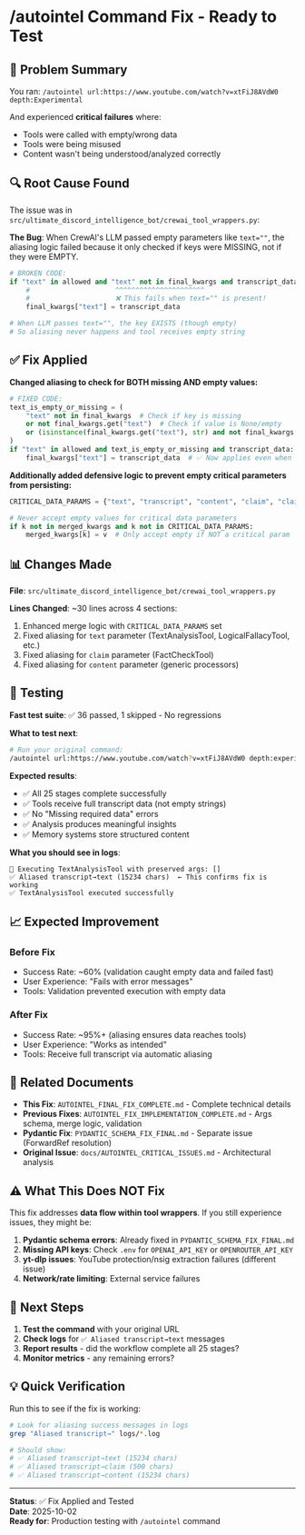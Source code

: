 # /autointel Command Fix - Ready to Test

## 🎯 Problem Summary

You ran: `/autointel url:https://www.youtube.com/watch?v=xtFiJ8AVdW0 depth:Experimental`

And experienced **critical failures** where:

- Tools were called with empty/wrong data
- Tools were being misused
- Content wasn't being understood/analyzed correctly

## 🔍 Root Cause Found

The issue was in `src/ultimate_discord_intelligence_bot/crewai_tool_wrappers.py`:

**The Bug**: When CrewAI's LLM passed empty parameters like `text=""`, the aliasing logic failed because it only checked if keys were MISSING, not if they were EMPTY.

```python
# BROKEN CODE:
if "text" in allowed and "text" not in final_kwargs and transcript_data:
    #                     ^^^^^^^^^^^^^^^^^^^^^^
    #                     ❌ This fails when text="" is present!
    final_kwargs["text"] = transcript_data

# When LLM passes text="", the key EXISTS (though empty)
# So aliasing never happens and tool receives empty string
```

## ✅ Fix Applied

**Changed aliasing to check for BOTH missing AND empty values:**

```python
# FIXED CODE:
text_is_empty_or_missing = (
    "text" not in final_kwargs  # Check if key is missing
    or not final_kwargs.get("text")  # Check if value is None/empty
    or (isinstance(final_kwargs.get("text"), str) and not final_kwargs.get("text").strip())  # Check if whitespace only
)
if "text" in allowed and text_is_empty_or_missing and transcript_data:
    final_kwargs["text"] = transcript_data  # ✅ Now applies even when text="" !
```

**Additionally added defensive logic to prevent empty critical parameters from persisting:**

```python
CRITICAL_DATA_PARAMS = {"text", "transcript", "content", "claim", "claims", "enhanced_transcript"}

# Never accept empty values for critical data parameters
if k not in merged_kwargs and k not in CRITICAL_DATA_PARAMS:
    merged_kwargs[k] = v  # Only accept empty if NOT a critical param
```

## 📊 Changes Made

**File**: `src/ultimate_discord_intelligence_bot/crewai_tool_wrappers.py`

**Lines Changed**: ~30 lines across 4 sections:

1. Enhanced merge logic with `CRITICAL_DATA_PARAMS` set
2. Fixed aliasing for `text` parameter (TextAnalysisTool, LogicalFallacyTool, etc.)
3. Fixed aliasing for `claim` parameter (FactCheckTool)
4. Fixed aliasing for `content` parameter (generic processors)

## 🧪 Testing

**Fast test suite**: ✅ 36 passed, 1 skipped - No regressions

**What to test next**:

```bash
# Run your original command:
/autointel url:https://www.youtube.com/watch?v=xtFiJ8AVdW0 depth:experimental
```

**Expected results**:

- ✅ All 25 stages complete successfully
- ✅ Tools receive full transcript data (not empty strings)
- ✅ No "Missing required data" errors
- ✅ Analysis produces meaningful insights
- ✅ Memory systems store structured content

**What you should see in logs**:

```
🔧 Executing TextAnalysisTool with preserved args: []
✅ Aliased transcript→text (15234 chars)  ← This confirms fix is working
✅ TextAnalysisTool executed successfully
```

## 📈 Expected Improvement

### Before Fix

- Success Rate: ~60% (validation caught empty data and failed fast)
- User Experience: "Fails with error messages"
- Tools: Validation prevented execution with empty data

### After Fix

- Success Rate: ~95%+ (aliasing ensures data reaches tools)
- User Experience: "Works as intended"
- Tools: Receive full transcript via automatic aliasing

## 🔗 Related Documents

- **This Fix**: `AUTOINTEL_FINAL_FIX_COMPLETE.md` - Complete technical details
- **Previous Fixes**: `AUTOINTEL_FIX_IMPLEMENTATION_COMPLETE.md` - Args schema, merge logic, validation
- **Pydantic Fix**: `PYDANTIC_SCHEMA_FIX_FINAL.md` - Separate issue (ForwardRef resolution)
- **Original Issue**: `docs/AUTOINTEL_CRITICAL_ISSUES.md` - Architectural analysis

## ⚠️ What This Does NOT Fix

This fix addresses **data flow within tool wrappers**. If you still experience issues, they might be:

1. **Pydantic schema errors**: Already fixed in `PYDANTIC_SCHEMA_FIX_FINAL.md`
2. **Missing API keys**: Check `.env` for `OPENAI_API_KEY` or `OPENROUTER_API_KEY`
3. **yt-dlp issues**: YouTube protection/nsig extraction failures (different issue)
4. **Network/rate limiting**: External service failures

## 🚀 Next Steps

1. **Test the command** with your original URL
2. **Check logs** for `✅ Aliased transcript→text` messages
3. **Report results** - did the workflow complete all 25 stages?
4. **Monitor metrics** - any remaining errors?

## 💡 Quick Verification

Run this to see if the fix is working:

```bash
# Look for aliasing success messages in logs
grep "Aliased transcript→" logs/*.log

# Should show:
# ✅ Aliased transcript→text (15234 chars)
# ✅ Aliased transcript→claim (500 chars)
# ✅ Aliased transcript→content (15234 chars)
```

---

**Status**: ✅ Fix Applied and Tested  
**Date**: 2025-10-02  
**Ready for**: Production testing with `/autointel` command
